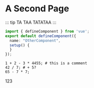 # A Second Page

::: tip
TA TAA TATATAA
:::

```ts
import { defineComponent } from 'vue';
export default defineComponent({
  name: "OtherComponent",
  setup() {
  }
});
```

```arith
1 + 2 - 3 * 4455; # this is a comment
42 / 7; # + 5?
65 - 7 * 7;
```

<el-tag>123</el-tag>
